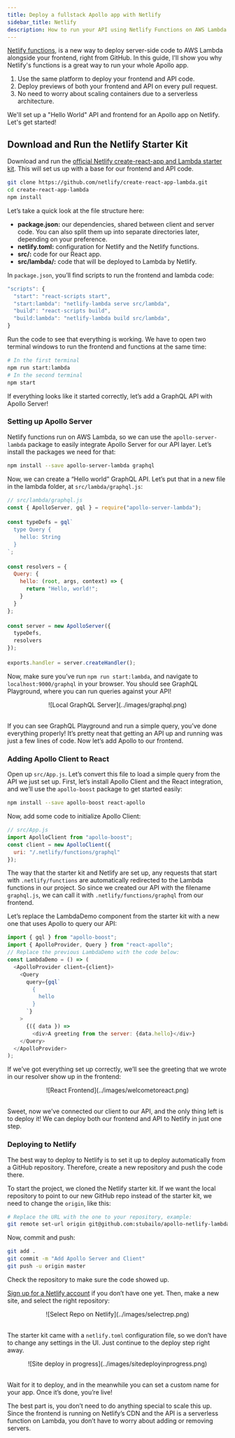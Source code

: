 ```yaml
---
title: Deploy a fullstack Apollo app with Netlify
sidebar_title: Netlify
description: How to run your API using Netlify Functions on AWS Lambda
---
```


[Netlify functions](https://www.netlify.com/docs/functions/), is a new way to deploy server-side code to AWS Lambda alongside your frontend, right from GitHub. In this guide, I'll show you why Netlify's functions is a great way to run your whole Apollo app.

1. Use the same platform to deploy your frontend and API code.
2. Deploy previews of both your frontend and API on every pull request.
3. No need to worry about scaling containers due to a serverless architecture.

We'll set up a "Hello World" API and frontend for an Apollo app on Netlify. Let's get started!

## Download and Run the Netlify Starter Kit

Download and run the [official Netlify create-react-app and Lambda starter kit](https://github.com/netlify/create-react-app-lambda). This will set us up with a base for our frontend and API code.

```bash
git clone https://github.com/netlify/create-react-app-lambda.git
cd create-react-app-lambda
npm install
```

Let’s take a quick look at the file structure here:

* **package.json:** our dependencies, shared between client and server code. You can also split them up into separate directories later, depending on your preference.
* **netlify.toml:** configuration for Netlify and the Netlify functions.
* **src/:** code for our React app.
* **src/lambda/:** code that will be deployed to Lambda by Netlify.

In `package.json`, you’ll find scripts to run the frontend and lambda code:

```js
"scripts": {
  "start": "react-scripts start",
  "start:lambda": "netlify-lambda serve src/lambda",
  "build": "react-scripts build",
  "build:lambda": "netlify-lambda build src/lambda",
}
```

Run the code to see that everything is working. We have to open two terminal windows to run the frontend and functions at the same time:

```bash
# In the first terminal
npm run start:lambda
# In the second terminal
npm start
```

If everything looks like it started correctly, let’s add a GraphQL API with Apollo Server!

### Setting up Apollo Server

Netlify functions run on AWS Lambda, so we can use the `apollo-server-lambda` package to easily integrate Apollo Server for our API layer. Let’s install the packages we need for that:

```bash
npm install --save apollo-server-lambda graphql
```

Now, we can create a “Hello world” GraphQL API. Let’s put that in a new file in the lambda folder, at `src/lambda/graphql.js`:

```js
// src/lambda/graphql.js
const { ApolloServer, gql } = require("apollo-server-lambda");

const typeDefs = gql`
  type Query {
    hello: String
  }
`;

const resolvers = {
  Query: {
    hello: (root, args, context) => {
      return "Hello, world!";
    }
  }
};

const server = new ApolloServer({
  typeDefs,
  resolvers
});

exports.handler = server.createHandler();
```

Now, make sure you’ve run `npm run start:lambda`, and navigate to `localhost:9000/graphql` in your browser. You should see GraphQL Playground, where you can run queries against your API!

<div style="text-align:center">
![Local GraphQL Server](../images/graphql.png)
<br></br>
</div>

If you can see GraphQL Playground and run a simple query, you’ve done everything properly! It’s pretty neat that getting an API up and running was just a few lines of code. Now let’s add Apollo to our frontend.

### Adding Apollo Client to React

Open up `src/App.js`. Let’s convert this file to load a simple query from the API we just set up. First, let’s install Apollo Client and the React integration, and we’ll use the `apollo-boost` package to get started easily:

```bash
npm install --save apollo-boost react-apollo
```

Now, add some code to initialize Apollo Client:

```js
// src/App.js
import ApolloClient from "apollo-boost";
const client = new ApolloClient({
  uri: "/.netlify/functions/graphql"
});
```

The way that the starter kit and Netlify are set up, any requests that start with `.netlify/functions` are automatically redirected to the Lambda functions in our project. So since we created our API with the filename `graphql.js`, we can call it with `.netlify/functions/graphql` from our frontend.

Let’s replace the LambdaDemo component from the starter kit with a new one that uses Apollo to query our API:

```js
import { gql } from "apollo-boost";
import { ApolloProvider, Query } from "react-apollo";
// Replace the previous LambdaDemo with the code below:
const LambdaDemo = () => (
  <ApolloProvider client={client}>
    <Query
      query={gql`
        {
          hello
        }
      `}
    >
      {({ data }) =>
        <div>A greeting from the server: {data.hello}</div>}
    </Query>
  </ApolloProvider>
);
```

If we’ve got everything set up correctly, we’ll see the greeting that we wrote in our resolver show up in the frontend:

<div style="text-align:center">
![React Frontend](../images/welcometoreact.png)
<br></br>
</div>

Sweet, now we’ve connected our client to our API, and the only thing left is to deploy it! We can deploy both our frontend and API to Netlify in just one step.

### Deploying to Netlify

The best way to deploy to Netlify is to set it up to deploy automatically from a GitHub repository. Therefore, create a new repository and push the code there.

To start the project, we cloned the Netlify starter kit. If we want the local repository to point to our new GitHub repo instead of the starter kit, we need to change the `origin`, like this:

```bash
# Replace the URL with the one to your repository, example:
git remote set-url origin git@github.com:stubailo/apollo-netlify-lambda-app.git
```

Now, commit and push:

```bash
git add .
git commit -m "Add Apollo Server and Client"
git push -u origin master
```

Check the repository to make sure the code showed up.

[Sign up for a Netlify account](https://app.netlify.com/) if you don’t have one yet. Then, make a new site, and select the right repository:

<div style="text-align:center">
![Select Repo on Netlify](../images/selectrep.png)
<br></br>
</div>

The starter kit came with a `netlify.toml` configuration file, so we don’t have to change any settings in the UI. Just continue to the deploy step right away.

<div style="text-align:center">
![Site deploy in progress](../images/sitedeployinprogress.png)
<br></br>
</div>

Wait for it to deploy, and in the meanwhile you can set a custom name for your app. Once it’s done, you’re live!

The best part is, you don’t need to do anything special to scale this up. Since the frontend is running on Netlify’s CDN and the API is a serverless function on Lambda, you don’t have to worry about adding or removing servers.
